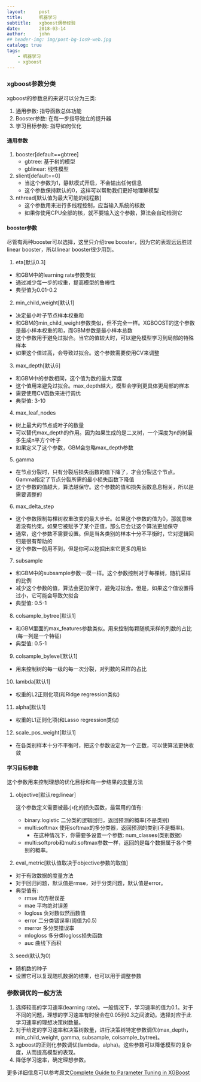 ```yaml
---
layout:     post
title:      机器学习
subtitle:   xgboost调参经验
date:       2018-03-14
author:     john
## header-img: img/post-bg-ios9-web.jpg
catalog: true
tags:
    - 机器学习
    - xgboost
---
```

### xgboost参数分类
xgboost的参数总的来说可以分为三类:
1. 通用参数: 指导函数总体功能
2. Booster参数: 在每一步指导独立的提升器
3. 学习目标参数: 指导如何优化

#### 通用参数
1. booster[default==gbtree]
   - gbtree: 基于树的模型
   - gblinear: 线性模型
2. slient[default==0]
   - 当这个参数为1，静默模式开启，不会输出任何信息
   - 这个参数保持默认的0，这样可以帮助我们更好地理解模型
3. nthread[默认值为最大可能的线程数]
   - 这个参数用来进行多线程控制，应当输入系统的核数
   - 如果你使用CPU全部的核，就不要输入这个参数，算法会自动检测它

#### booster参数
尽管有两种booster可以选择，这里只介绍tree booster，因为它的表现远远胜过linear booster，所以linear booster很少用到。
1. eta[默认0.3]
- 和GBM中的learning rate参数类似
- 通过减少每一步的权重，提高模型的鲁棒性
- 典型值为0.01-0.2

2. min_child_weight[默认1]
- 决定最小叶子节点样本权重和
- 和GBM的min_child_weight参数类似，但不完全一样。XGBOOST的这个参数是最小样本权重的和，而GBM参数是最小样本总数
- 这个参数用于避免过拟合。当它的值较大时，可以避免模型学习到局部的特殊样本
- 如果这个值过高，会导致过拟合。这个参数需要使用CV来调整

3. max_depth[默认6]
- 和GBM中的参数相同，这个值为数的最大深度
- 这个值用来避免过拟合。max_depth越大，模型会学到更具体更局部的样本
- 需要使用CV函数来进行调优
- 典型值: 3-10

4. max_leaf_nodes
- 树上最大的节点或叶子的数量
- 可以替代max_depth的作用。因为如果生成的是二叉树，一个深度为n的树最多生成n平方个叶子
- 如果定义了这个参数，GBM会忽略max_depth参数

5. gamma
- 在节点分裂时，只有分裂后损失函数的值下降了，才会分裂这个节点。Gamma指定了节点分裂所需的最小损失函数下降值
- 这个参数的值越大，算法越保守。这个参数的值和损失函数息息相关，所以是需要调整的

6. max_delta_step
- 这个参数限制每棵树权重改变的最大步长。如果这个参数的值为0，那就意味着没有约束。如果它被赋予了某个正值，那么它会让这个算法更加保守
- 通常，这个参数不需要设置。但是当各类别的样本十分不平衡时，它对逻辑回归是很有帮助的
- 这个参数一般用不到，但是你可以挖掘出来它更多的用处

7. subsample
- 和GBM中的subsample参数一模一样。这个参数控制对于每棵树，随机采样的比例
- 减少这个参数的值，算法会更加保守，避免过拟合。但是，如果这个值设置得过小，它可能会导致欠拟合
- 典型值: 0.5-1

8. colsample_bytree[默认1]
- 和GBM里面的max_features参数类似。用来控制每颗随机采样的列数的占比(每一列是一个特征)
- 典型值: 0.5-1

9. colsample_bylevel[默认1]
- 用来控制树的每一级的每一次分裂，对列数的采样的占比

10. lambda[默认1]
- 权重的L2正则化项(和Ridge regression类似)

11. alpha[默认1]
- 权重的L1正则化项(和Lasso regression类似)

12. scale_pos_weight[默认1]
- 在各类别样本十分不平衡时，把这个参数设定为一个正数，可以使算法更快收敛

#### 学习目标参数
这个参数用来控制理想的优化目标和每一步结果的度量方法
1. objective[默认reg:linear]

   这个参数定义需要被最小化的损失函数，最常用的值有:
   - binary:logistic 二分类的逻辑回归，返回预测的概率(不是类别)
   - multi:softmax 使用softmax的多分类器，返回预测的类别(不是概率)。
     - 在这种情况下，你需要多设置一个参数: num_classes(类别数据)
   - multi:softprob和multi:softmax参数一样，返回的是每个数据属于各个类别的概率。

2. eval_metric[默认值取决于objective参数的取值]

  - 对于有效数据的度量方法
  - 对于回归问题，默认值是rmse，对于分类问题，默认值是error。
  - 典型值有:
    - rmse 均方根误差
    - mae 平均绝对误差
    - logloss 负对数似然函数值
    - error 二分类错误率(阈值为0.5)
    - merror 多分类错误率
    - mlogloss 多分类logloss损失函数
    - auc 曲线下面积
3. seed(默认为0)
  - 随机数的种子
  - 设置它可以复现随机数据的结果，也可以用于调整参数

### 参数调优的一般方法
1. 选择较高的学习速率(learning rate)。一般情况下，学习速率的值为0.1。对于不同的问题，理想的学习速率有时候会在0.05到0.3之间波动。选择对应于此学习速率的理想决策树数量。
2. 对于给定的学习速率和决策树数量，进行决策树特定参数调优(max_depth，min_child_weight, gamma, subsample, colsample_bytree)。
3. xgboost的正则化参数调优(lambda，alpha)。这些参数可以降低模型的复杂度，从而提高模型的表现。
4. 降低学习速率，确定理想参数。

更多详细信息可以参考原文[Complete Guide to Parameter Tuning in XGBoost](https://www.analyticsvidhya.com/blog/2016/03/complete-guide-parameter-tuning-xgboost-with-codes-python/)
